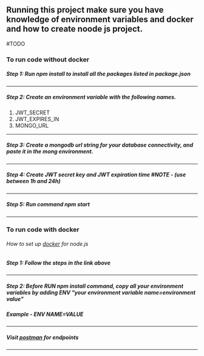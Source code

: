 ## Running this project make sure you have knowledge of environment variables and docker and how to create noode js project.

#TODO 

### To run code without docker

##### Step 1: Run npm install to install all the packages listed in package.json

---
##### Step 2: Create an environment variable with the following names.

1. JWT_SECRET
2. JWT_EXPIRES_IN
3. MONGO_URL

---
##### Step 3: Create a mongodb url string for your database connectivity, and paste it in the mong environment.
___

##### Step 4: Create JWT secret key and JWT expiration time #NOTE - (use between 1h and 24h)

-------------------------

##### Step 5: Run command npm start

---
### To run code with docker

###### How to set up [docker](https://www.docker.com/blog/how-to-setup-your-local-node-js-development-environment-using-docker/ "Optional Title") for node.js

##### Step 1: Follow the steps in the link above

---

##### Step 2: Before RUN npm install command, copy all your environment variables by adding ENV "your environment variable name=environment value"

##### Example - ENV NAME=VALUE


----

##### Visit [postman](https://crimson-escape-292203.postman.co/workspace/Enyata-Interview~b5d3a855-624b-4056-9385-a2c1261509d0/collection/16442484-cc4d2abf-074d-4908-8291-1ce094aafacf?action=share&creator=16442484/ "Optional Title") for endpoints

---